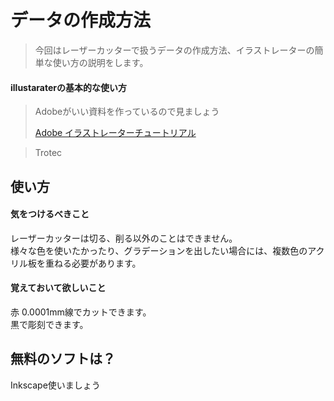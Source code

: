 # データの作成方法

> 今回はレーザーカッターで扱うデータの作成方法、イラストレーターの簡単な使い方の説明をします。

#### illustaraterの基本的な使い方
> Adobeがいい資料を作っているので見ましょう
> 
> [Adobe イラストレーターチュートリアル](https://helpx.adobe.com/jp/illustrator/how-to/what-is-illustrator.html)

> Trotec
## 使い方

#### 気をつけるべきこと
レーザーカッターは切る、削る以外のことはできません。  
様々な色を使いたかったり、グラデーションを出したい場合には、複数色のアクリル板を重ねる必要があります。

#### 覚えておいて欲しいこと
赤 0.0001mm線でカットできます。  
黒で彫刻できます。  

## 無料のソフトは？
Inkscape使いましょう
